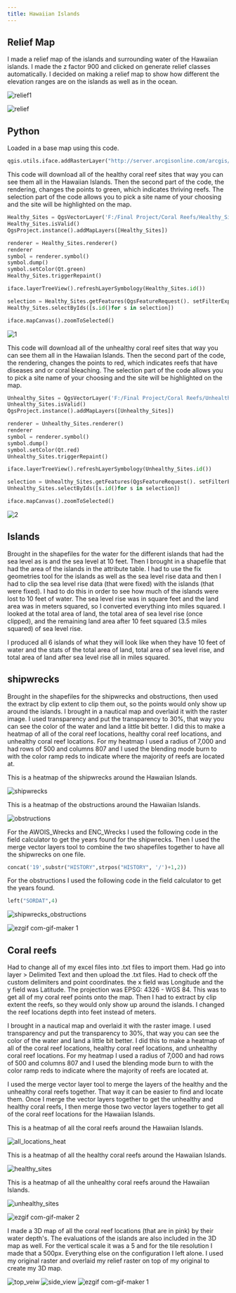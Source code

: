```yaml
---
title: Hawaiian Islands 
---
```

<!--This is the first row of projects -->

## Relief Map

I made a relief map of the islands and surrounding water of the Hawaiian islands.
I made the z factor 900 and clicked on generate relief classes automatically.
I decided on making a relief map to show how different the elevation ranges are
on the islands as well as in the ocean.

![relief1](https://user-images.githubusercontent.com/42807705/50250670-7fcfdd80-03af-11e9-832e-14eb1f33581e.PNG)

![relief](https://user-images.githubusercontent.com/42807705/50250671-80687400-03af-11e9-960f-7ca02daad1f7.jpg)

## Python

Loaded in a base map using this code.
````Python
qgis.utils.iface.addRasterLayer("http://server.arcgisonline.com/arcgis/rest/services/ESRI_Imagery_World_2D/MapServer?f=json&pretty=true","raster")
````

This code will download all of the healthy coral reef sites that way you can see
them all in the Hawaiian Islands. Then the second part of the code, the rendering, changes the
points to green, which indicates thriving reefs. The selection part of the code
allows you to pick a site name of your choosing and the site will be highlighted
on the map.

````Python
Healthy_Sites = QgsVectorLayer('F:/Final Project/Coral Reefs/Healthy_Sites.shp', 'reefs')
Healthy_Sites.isValid()
QgsProject.instance().addMapLayers([Healthy_Sites])

renderer = Healthy_Sites.renderer()
renderer
symbol = renderer.symbol()
symbol.dump()
symbol.setColor(Qt.green)
Healthy_Sites.triggerRepaint()

iface.layerTreeView().refreshLayerSymbology(Healthy_Sites.id())

selection = Healthy_Sites.getFeatures(QgsFeatureRequest(). setFilterExpression(u'"SITE_NAME" = \'Sunset Point\''))
Healthy_Sites.selectByIds([s.id()for s in selection])

iface.mapCanvas().zoomToSelected()
````

![1](https://user-images.githubusercontent.com/42807705/50251676-a5aab180-03b2-11e9-9310-c4c63bb9870b.PNG)

This code will download all of the unhealthy coral reef sites that way you can see
them all in the Hawaiian Islands. Then the second part of the code, the rendering, changes the
points to red, which indicates reefs that have diseases and or coral bleaching.
The selection part of the code allows you to pick a site name of your choosing
and the site will be highlighted on the map.

````Python
Unhealthy_Sites = QgsVectorLayer('F:/Final Project/Coral Reefs/Unhealthy_Sites.shp', 'reefs')
Unhealthy_Sites.isValid()
QgsProject.instance().addMapLayers([Unhealthy_Sites])

renderer = Unhealthy_Sites.renderer()
renderer
symbol = renderer.symbol()
symbol.dump()
symbol.setColor(Qt.red)
Unhealthy_Sites.triggerRepaint()

iface.layerTreeView().refreshLayerSymbology(Unhealthy_Sites.id())

selection = Unhealthy_Sites.getFeatures(QgsFeatureRequest(). setFilterExpression(u'"Location" = \'Barge Harbor\''))
Unhealthy_Sites.selectByIds([s.id()for s in selection])

iface.mapCanvas().zoomToSelected()
````

![2](https://user-images.githubusercontent.com/42807705/50251674-a5aab180-03b2-11e9-80cc-8e96e99762c2.PNG)

## Islands

Brought in the shapefiles for the water for the different islands that had
the sea level as is and the sea level at 10 feet. Then I brought in a shapefile
that had the area of the islands in the attribute table. I had to use the fix
geometries tool for the islands as well as the sea level rise data and then I
had to clip the sea level rise data (that were fixed) with the islands (that
were fixed). I had to do this in order to see how much of the islands were lost
to 10 feet of water. The sea level rise was in square feet and the land area
was in meters squared, so I converted everything into miles squared. I looked at
the total area of land, the total area of sea level rise (once clipped), and
the remaining land area after 10 feet squared (3.5 miles squared) of sea level
rise.

I produced all 6 islands of what they will look like when they have 10 feet of
water and the stats of the total area of land, total area of sea level rise, and
total area of land after sea level rise all in miles squared.

## shipwrecks

Brought in the shapefiles for the shipwrecks and obstructions, then used the extract by 
clip extent to clip them out, so the points would only show up around the islands.
I brought in a nautical map and overlaid it with the raster image. I used transparency
and put the transparency to 30%, that way you can see the color of the water and 
land a little bit better. I did this to make a heatmap of all of the coral 
reef locations, healthy coral reef locations, and unhealthy coral reef locations.
For my heatmap I used a radius of 7,000 and had rows of 500 and columns 807 and
I used the blending mode burn to with the color ramp reds to indicate where the
majority of reefs are located at.

This is a heatmap of the shipwrecks around the Hawaiian Islands.  

![shipwrecks](https://user-images.githubusercontent.com/42807705/50249482-2e721f00-03ac-11e9-92db-99eb28d50e1d.jpg)

This is a heatmap of the obstructions around the Hawaiian Islands. 

![obstructions](https://user-images.githubusercontent.com/42807705/50249481-2e721f00-03ac-11e9-9ba5-adf373250579.jpg)

For the AWOIS_Wrecks and ENC_Wrecks I used the following code in the field calculator
to get the years found for the shipwrecks. Then I used the merge vector layers tool
to combine the two shapefiles together to have all the shipwrecks on one file.
````Python
concat('19',substr("HISTORY",strpos("HISTORY", '/')+1,2))
````

For the obstructions I used the following code in the field calculator to get the 
years found. 
````Python
left("SORDAT",4)
````

![shipwrecks_obstructions](https://user-images.githubusercontent.com/42807705/50248793-329d3d00-03aa-11e9-87e5-524c457f2ed0.jpg)

![ezgif com-gif-maker 1](https://user-images.githubusercontent.com/42807705/50249346-c15e8980-03ab-11e9-9ea7-2fea51437a67.gif)

## Coral reefs

Had to change all of my excel files into .txt files to import them. Had go into
layer > Delimited Text and then upload the .txt files. Had to check off the
custom delimiters and point coordinates. the x field was Longitude and the
y field was Latitude. The projection was EPSG: 4326 - WGS 84. This was to get all
of my coral reef points onto the map. Then I had to extract by clip extent the
reefs, so they would only show up around the islands. I changed the reef locations
depth into feet instead of meters.

I brought in a nautical map and overlaid it with the raster image. I used transparency
and put the transparency to 30%, that way you can see the color of the water and 
land a little bit better. I did this to make a heatmap of all of the coral 
reef locations, healthy coral reef locations, and unhealthy coral reef locations.
For my heatmap I used a radius of 7,000 and had rows of 500 and columns 807 and
I used the blending mode burn to with the color ramp reds to indicate where the
majority of reefs are located at.

I used the merge vector layer tool to merge the layers of the healthy and the
unhealthy coral reefs together. That way it can be easier to find and locate
them. Once I merge the vector layers together to get the unhealthy and healthy
coral reefs, I then merge those two vector layers together to get all of the
coral reef locations for the Hawaiian Islands.

This is a heatmap of all the coral reefs around the Hawaiian Islands.

![all_locations_heat](https://user-images.githubusercontent.com/42807705/50249484-2e721f00-03ac-11e9-8b4a-4e9e778398c5.jpg)

This is a heatmap of all the healthy coral reefs around the Hawaiian 
Islands. 

![healthy_sites](https://user-images.githubusercontent.com/42807705/50249485-2e721f00-03ac-11e9-99ea-a626dc7c7a1b.jpg)

This is a heatmap of all the unhealthy coral reefs around the Hawaiian
Islands.  

![unhealthy_sites](https://user-images.githubusercontent.com/42807705/50249483-2e721f00-03ac-11e9-828a-6e26743777b8.jpg)

![ezgif com-gif-maker 2](https://user-images.githubusercontent.com/42807705/50250300-65493480-03ae-11e9-8f16-c3f1bf865053.gif)

I made a 3D map of all the coral reef locations (that are in pink) by their
water depth's. The evaluations of the islands are also included in the 3D map
as well. For the vertical scale it was a 5 and for the tile resolution I made
that a 500px. Everything else on the configuration I left alone. I used my
original raster and overlaid my relief raster on top of my original to create
my 3D map.

![top_veiw](https://user-images.githubusercontent.com/42807705/50250891-26b47980-03b0-11e9-8a1f-db09c161f29c.jpg)
![side_view](https://user-images.githubusercontent.com/42807705/50250892-274d1000-03b0-11e9-8c08-a836796581b8.jpg)
![ezgif com-gif-maker 1](https://user-images.githubusercontent.com/42807705/50250893-29af6a00-03b0-11e9-9823-066490576079.gif)
